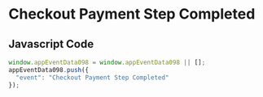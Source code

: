 # Checkout Payment Step Completed

### 

## Javascript Code
```js
window.appEventData098 = window.appEventData098 || [];
appEventData098.push({
  "event": "Checkout Payment Step Completed"
});
```




